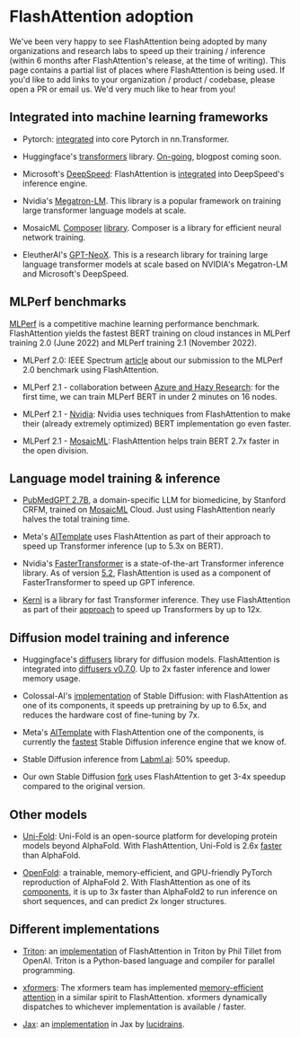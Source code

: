 # FlashAttention adoption

We've been very happy to see FlashAttention being adopted by many organizations
and research labs to speed up their training / inference (within 6 months after
FlashAttention's release, at the time of writing).
This page contains a partial list of places where FlashAttention is being used.
If you'd like to add links to your organization / product / codebase, please open a
PR or email us. We'd very much like to hear from you!

## Integrated into machine learning frameworks

- Pytorch: [integrated](https://github.com/pytorch/pytorch/pull/81434) into core Pytorch in nn.Transformer.

- Huggingface's [transformers](https://github.com/huggingface/transformers) library.
  [On-going](https://github.com/huggingface/transformers/pull/18439), blogpost
  coming soon.

- Microsoft's [DeepSpeed](https://github.com/microsoft/DeepSpeed):
  FlashAttention is [integrated](https://github.com/microsoft/DeepSpeed/blob/ec13da6ba7cabc44bb4745a64a208b8580792954/deepspeed/ops/transformer/inference/triton_ops.py) into DeepSpeed's inference engine.

- Nvidia's [Megatron-LM](https://github.com/NVIDIA/Megatron-LM/pull/267). This
  library is a popular framework on training large transformer language models at scale.

- MosaicML [Composer](https://github.com/mosaicml/composer)
  [library](https://www.mosaicml.com/blog/gpt-3-quality-for-500k). Composer is a
  library for efficient neural network training.
  
- EleutherAI's [GPT-NeoX](https://github.com/EleutherAI/gpt-neox/pull/725). This is a research library for training large language transformer models at scale based on NVIDIA's Megatron-LM and Microsoft's DeepSpeed.

## MLPerf benchmarks

[MLPerf](https://mlcommons.org/en/) is a competitive machine learning performance benchmark. FlashAttention
yields the fastest BERT training on cloud instances in MLPerf training 2.0 (June
2022) and MLPerf training 2.1 (November 2022).

- MLPerf 2.0: IEEE Spectrum [article](https://spectrum.ieee.org/mlperf-rankings-2022) about our submission to the MLPerf 2.0 benchmark using FlashAttention.

- MLPerf 2.1 -
  collaboration
  between [Azure and Hazy Research](https://techcommunity.microsoft.com/t5/azure-high-performance-computing/azure-collaborates-with-hazy-research-and-nvidia-to-achieve/ba-p/3667511): for the first time, we can train MLPerf BERT
  in under 2 minutes on 16 nodes.

- MLPerf 2.1 -
  [Nvidia](https://developer.nvidia.com/blog/leading-mlperf-training-2-1-with-full-stack-optimizations-for-ai/):
  Nvidia uses techniques from FlashAttention to make their (already extremely optimized) BERT
  implementation go even faster.

- MLPerf 2.1 - [MosaicML](https://www.mosaicml.com/blog/mlperf-nlp-nov2022): FlashAttention
  helps train BERT 2.7x faster in the open division.

## Language model training & inference

- [PubMedGPT 2.7B](https://crfm.stanford.edu/2022/12/15/pubmedgpt.html), a
  domain-specific LLM for biomedicine, by Stanford CRFM, trained on
  [MosaicML](https://www.mosaicml.com/blog/introducing-pubmed-gpt) Cloud. Just
  using FlashAttention nearly halves the total training time.

- Meta's
  [AITemplate](https://ai.facebook.com/blog/gpu-inference-engine-nvidia-amd-open-source/)
  uses FlashAttention as part of their approach to speed up Transformer
  inference (up to 5.3x on BERT).

- Nvidia's [FasterTransformer](https://github.com/NVIDIA/FasterTransformer) is a
  state-of-the-art Transformer inference library. As of version
  [5.2](https://github.com/NVIDIA/FasterTransformer/commit/b672f49e256ba7a2d4fc9691d270b60b7fc1a2ff),
  FlashAttention is used as a component of FasterTransformer to speed up GPT inference.

- [Kernl](https://github.com/ELS-RD/kernl) is a library for fast Transformer
  inference. They use FlashAttention as part of their
  [approach](https://twitter.com/pommedeterre33/status/1585284221014245377) to
  speed up Transformers by up to 12x.

## Diffusion model training and inference

- Huggingface's [diffusers](https://github.com/huggingface/diffusers) library
  for diffusion models. FlashAttention is integrated into [diffusers
  v0.7.0](https://github.com/huggingface/diffusers/releases/tag/v0.7.0).
  Up to 2x faster inference and lower memory usage.

- Colossal-AI's
  [implementation](https://github.com/hpcaitech/ColossalAI/tree/main/examples/images/diffusion)
  of Stable Diffusion: with FlashAttention as one of its components, it speeds up
  pretraining by up to 6.5x, and reduces the hardware cost of fine-tuning by 7x.

- Meta's
  [AITemplate](https://ai.facebook.com/blog/gpu-inference-engine-nvidia-amd-open-source/)
  with FlashAttention one of the components, is currently the [fastest](https://twitter.com/bing_xu_/status/1590447334055632897) Stable
  Diffusion inference engine that we know of.

- Stable Diffusion inference from
  [Labml.ai](https://twitter.com/labmlai/status/1573634095732490240): 50% speedup.

- Our own Stable Diffusion [fork](https://twitter.com/realDanFu/status/1580641495991754752) uses FlashAttention to get 3-4x speedup compared
  to the original version.

## Other models

- [Uni-Fold](https://github.com/dptech-corp/Uni-Fold): Uni-Fold is an
  open-source platform for developing protein models beyond AlphaFold. With
  FlashAttention, Uni-Fold is 2.6x
  [faster](https://twitter.com/guolin_ke/status/1580532071901995008) than AlphaFold.

- [OpenFold](https://github.com/aqlaboratory/openfold): a trainable,
  memory-efficient, and GPU-friendly PyTorch reproduction of AlphaFold 2. With
  FlashAttention as one of its
  [components](https://twitter.com/gahdritz/status/1595420944880779266), it is
  up to 3x faster than AlphaFold2 to run inference on short sequences, and can
  predict 2x longer structures.

## Different implementations

- [Triton](https://github.com/openai/triton): an [implementation](https://github.com/openai/triton/blob/master/python/tutorials/06-fused-attention.py) of
  FlashAttention in Triton by Phil Tillet from OpenAI. Triton is a Python-based
  language and compiler for parallel programming.

- [xformers](https://github.com/facebookresearch/xformers): The xformers team
  has implemented [memory-efficient
  attention](https://twitter.com/fvsmassa/status/1580229170629849089) in a
  similar spirit to FlashAttention.
  xformers dynamically dispatches to whichever implementation is available / faster.

- [Jax](https://github.com/google/jax): an [implementation](https://github.com/lucidrains/flash-attention-jax)
  in Jax by [lucidrains](https://github.com/lucidrains/).
